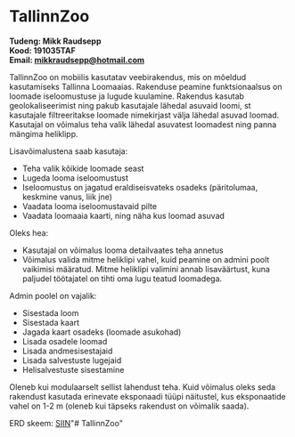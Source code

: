# TallinnZoo
**Tudeng: Mikk Raudsepp**  
**Kood: 191035TAF**  
**Email: mikkraudsepp@hotmail.com**

TallinnZoo on mobiilis kasutatav veebirakendus, mis on mõeldud kasutamiseks Tallinna Loomaaias. Rakenduse peamine funktsionaalsus on loomade iseloomustuse ja lugude kuulamine. Rakendus kasutab geolokaliseerimist ning pakub kasutajale lähedal asuvaid loomi, st kasutajale filtreeritakse loomade nimekirjast välja lähedal asuvad loomad. Kasutajal on võimalus teha valik lähedal asuvatest loomadest ning panna mängima heliklipp.

Lisavõimalustena saab kasutaja:
- Teha valik kõikide loomade seast
- Lugeda looma iseloomustust
- Iseloomustus on jagatud eraldiseisvateks osadeks (päritolumaa, keskmine vanus, liik jne)
- Vaadata looma iseloomustavaid pilte
- Vaadata loomaaia kaarti, ning näha kus loomad asuvad

Oleks hea:
- Kasutajal on võimalus looma detailvaates teha annetus
- Võimalus valida mitme heliklipi vahel, kuid peamine on admini poolt vaikimisi määratud. Mitme heliklipi valimini annab lisaväärtust, kuna paljudel töötajatel on tihti oma lugu teatud loomadega.

Admin poolel on vajalik:
- Sisestada loom
- Sisestada kaart
- Jagada kaart osadeks (loomade asukohad)
- Lisada osadele loomad
- Lisada andmesisestajaid
- Lisada salvestuste lugejaid
- Helisalvestuste sisestamine

Oleneb kui modulaarselt sellist lahendust teha. Kuid võimalus oleks seda rakendust kasutada erinevate eksponaadi tüüpi näitustel, kus eksponaatide vahel on 1-2 m (oleneb kui täpseks rakendust on võimalik saada).

ERD skeem: [SIIN](https://drive.google.com/open?id=1o5O1GC5d6mflYYHEmAnPb1MZhQHK4_Ko)"# TallinnZoo" 

